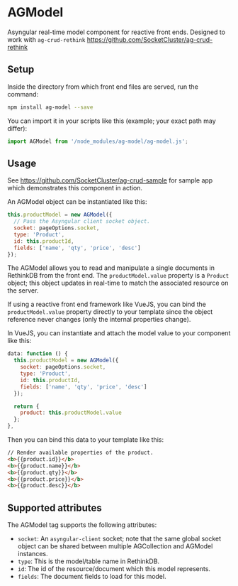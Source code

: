 # AGModel
Asyngular real-time model component for reactive front ends.
Designed to work with `ag-crud-rethink` https://github.com/SocketCluster/ag-crud-rethink

## Setup

Inside the directory from which front end files are served, run the command:

```bash
npm install ag-model --save
```

You can import it in your scripts like this (example; your exact path may differ):
```js
import AGModel from '/node_modules/ag-model/ag-model.js';
```

## Usage

See https://github.com/SocketCluster/ag-crud-sample for sample app which demonstrates this component in action.

An AGModel object can be instantiated like this:

```js
this.productModel = new AGModel({
  // Pass the Asyngular client socket object.
  socket: pageOptions.socket,
  type: 'Product',
  id: this.productId,
  fields: ['name', 'qty', 'price', 'desc']
});
```

The AGModel allows you to read and manipulate a single documents in RethinkDB from the front end.
The ```productModel.value``` property is a `Product` object; this object updates in real-time to match the associated resource on the server.

If using a reactive front end framework like VueJS, you can bind the ```productModel.value``` property directly to your template since the object reference never changes (only the internal properties change).

In VueJS, you can instantiate and attach the model value to your component like this:

```js
data: function () {
  this.productModel = new AGModel({
    socket: pageOptions.socket,
    type: 'Product',
    id: this.productId,
    fields: ['name', 'qty', 'price', 'desc']
  });

  return {
    product: this.productModel.value
  };
},
```

Then you can bind this data to your template like this:

```html
// Render available properties of the product.
<b>{{product.id}}</b>
<b>{{product.name}}</b>
<b>{{product.qty}}</b>
<b>{{product.price}}</b>
<b>{{product.desc}}</b>
```

## Supported attributes

The AGModel tag supports the following attributes:

- ```socket```: An ```asyngular-client``` socket; note that the same global socket object can be shared between multiple AGCollection and AGModel instances.
- ```type```: This is the model/table name in RethinkDB.
- ```id```: The id of the resource/document which this model represents.
- ```fields```: The document fields to load for this model.
